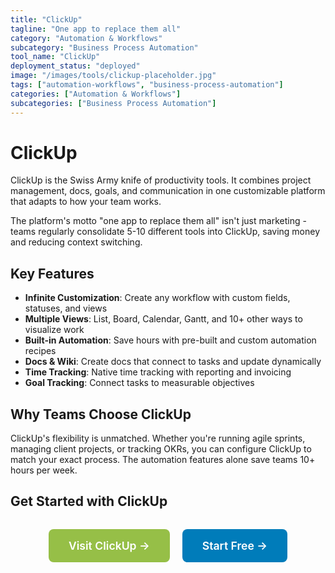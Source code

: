 ```yaml
---
title: "ClickUp"
tagline: "One app to replace them all"
category: "Automation & Workflows"
subcategory: "Business Process Automation"
tool_name: "ClickUp"
deployment_status: "deployed"
image: "/images/tools/clickup-placeholder.jpg"
tags: ["automation-workflows", "business-process-automation"]
categories: ["Automation & Workflows"]
subcategories: ["Business Process Automation"]
---
```


# ClickUp

ClickUp is the Swiss Army knife of productivity tools. It combines project management, docs, goals, and communication in one customizable platform that adapts to how your team works.

The platform's motto "one app to replace them all" isn't just marketing - teams regularly consolidate 5-10 different tools into ClickUp, saving money and reducing context switching.

## Key Features
- **Infinite Customization**: Create any workflow with custom fields, statuses, and views
- **Multiple Views**: List, Board, Calendar, Gantt, and 10+ other ways to visualize work
- **Built-in Automation**: Save hours with pre-built and custom automation recipes
- **Docs & Wiki**: Create docs that connect to tasks and update dynamically
- **Time Tracking**: Native time tracking with reporting and invoicing
- **Goal Tracking**: Connect tasks to measurable objectives

## Why Teams Choose ClickUp
ClickUp's flexibility is unmatched. Whether you're running agile sprints, managing client projects, or tracking OKRs, you can configure ClickUp to match your exact process. The automation features alone save teams 10+ hours per week.

## Get Started with ClickUp

<div style="text-align: center; margin: 2rem 0;">
  <a href="https://clickup.com" target="_blank" rel="noopener noreferrer" style="display: inline-block; background: #96BF47; color: white; padding: 1rem 2rem; text-decoration: none; border-radius: 8px; font-weight: 600; font-size: 1.1rem; margin-right: 1rem;">Visit ClickUp →</a>
  <a href="https://clickup.com/signup" target="_blank" rel="noopener noreferrer" style="display: inline-block; background: #007cba; color: white; padding: 1rem 2rem; text-decoration: none; border-radius: 8px; font-weight: 600; font-size: 1.1rem;">Start Free →</a>
</div>